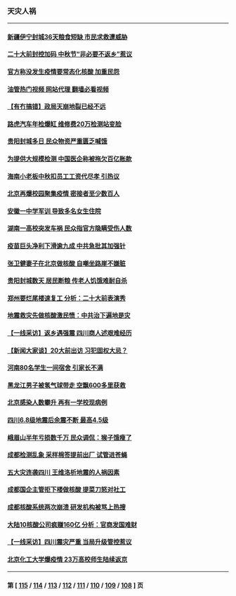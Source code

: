 ### 天灾人祸
---
#### [新疆伊宁封城36天粮食短缺 市民求救遭威胁](../../pages/ncid280/n13820365.md?09091645) 
#### [二十大前封控加码 中秋节“非必要不返乡”惹议](../../pages/ncid280/n13820090.md?09091645) 
#### [官方称没发生疫情要常态化核酸 加重民怨](../../pages/ncid280/n13820097.md?09091645) 
#### [油管热门视频 网站代理 翻墙必看视频](http://209.222.30.114:81/youtube.html?09091645)
#### [【有冇搞错】政局天崩地裂已经不远](../../pages/ncid280/n13819619.md?09091645) 
#### [路虎汽车年检爆缸 维修费20万检测站变脸](../../pages/ncid280/n13819981.md?09091645) 
#### [贵阳封城多日 民众物资严重匮乏喊饿](../../pages/ncid280/n13819813.md?09091645) 
#### [为提供大规模检测 中国医企称被拖欠百亿账款](../../pages/ncid280/n13819894.md?09091645) 
#### [海南小老板中秋扣员工工资代尽孝 引热议](../../pages/ncid280/n13819838.md?09091645) 
#### [北京再爆校园聚集疫情 密接者至少数百人](../../pages/ncid280/n13819733.md?09091645) 
#### [安徽一中学军训 导致多名女生住院](../../pages/ncid280/n13819752.md?09091645) 
#### [湖南一高校突发车祸 民众指官方隐瞒受伤人数](../../pages/ncid280/n13819708.md?09091645) 
#### [疫苗巨头净利下滑逾九成 中共急批其加强针](../../pages/ncid280/n13819738.md?09091645) 
#### [张卫健妻子在北京做核酸 自嘲坐路崖不嫌脏](../../pages/ncid280/n13819560.md?09091645) 
#### [贵阳封城数天 居民断粮 传老人饥饿难耐自杀](../../pages/ncid280/n13819504.md?09091645) 
#### [郑州要烂尾楼速复工 分析：二十大前表演秀](../../pages/ncid280/n13819405.md?09091645) 
#### [地震救灾先做核酸激民愤：中共治下遍地是灾](../../pages/ncid280/n13819273.md?09091645) 
#### [【一线采访】返乡遇强震 四川商人述艰难经历](../../pages/ncid280/n13819241.md?09091645) 
#### [【新闻大家谈】20大前出访 习犯固权大忌？](../../pages/ncid280/n13819345.md?09091645) 
#### [河南80名学生一间宿舍 引家长不满](../../pages/ncid280/n13819206.md?09091645) 
#### [黑龙江男子被氢气球带走 空飘600多里获救](../../pages/ncid280/n13819173.md?09091645) 
#### [北京感染人数攀升  再有一学校现病例](../../pages/ncid280/n13818945.md?09091645) 
#### [四川6.8级地震后余震不断 最高4.5级](../../pages/ncid280/n13818875.md?09091645) 
#### [峨眉山半年亏损数千万 民众调侃：猴子饿瘦了](../../pages/ncid280/n13818910.md?09091645) 
#### [成都检测乱象 采样棉签提前出厂 试管进苍蝇](../../pages/ncid280/n13818802.md?09091645) 
#### [五大灾连袭四川 王维洛析地震的人祸因素](../../pages/ncid280/n13818635.md?09091645) 
#### [成都国企主管拒下楼做核酸 提菜刀怒对社工](../../pages/ncid280/n13818818.md?09091645) 
#### [成都核酸系统两次崩溃 研发机构被骂上热搜](../../pages/ncid280/n13818751.md?09091645) 
#### [大陆10核酸公司疯赚160亿 分析：官商发国难财](../../pages/ncid280/n13818632.md?09091645) 
#### [【一线采访】四川震灾严重 当局升级管控惹议](../../pages/ncid280/n13818410.md?09091645) 
#### [北京化工大学爆疫情 23万高校师生陆续返京](../../pages/ncid280/n13818275.md?09091645) 

---
#### 第 [ [115](./115.md?09091645) / [114](./114.md?09091645) / [113](./113.md?09091645) / [112](./112.md?09091645) / [111](./111.md?09091645) / [110](./110.md?09091645) / [109](./109.md?09091645) / [108](./108.md?09091645) ] 页
